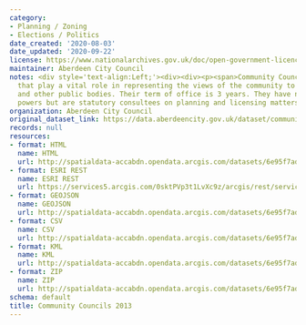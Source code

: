 ```yaml
---
category:
- Planning / Zoning
- Elections / Politics
date_created: '2020-08-03'
date_updated: '2020-09-22'
license: https://www.nationalarchives.gov.uk/doc/open-government-licence/version/3/
maintainer: Aberdeen City Council
notes: <div style='text-align:Left;'><div><div><p><span>Community Councils are bodies
  that play a vital role in representing the views of the community to local authorities
  and other public bodies. Their term of office is 3 years. They have no executive
  powers but are statutory consultees on planning and licensing matters.</span></p></div></div></div>
organization: Aberdeen City Council
original_dataset_link: https://data.aberdeencity.gov.uk/dataset/community-councils-20131
records: null
resources:
- format: HTML
  name: HTML
  url: http://spatialdata-accabdn.opendata.arcgis.com/datasets/6e95f7ad530a47559a104d7563ac1f09_0
- format: ESRI REST
  name: ESRI REST
  url: https://services5.arcgis.com/0sktPVp3t1LvXc9z/arcgis/rest/services/Community_Councils_2013/FeatureServer/0
- format: GEOJSON
  name: GEOJSON
  url: http://spatialdata-accabdn.opendata.arcgis.com/datasets/6e95f7ad530a47559a104d7563ac1f09_0.geojson?outSR={"latestWkid":27700,"wkid":27700}
- format: CSV
  name: CSV
  url: http://spatialdata-accabdn.opendata.arcgis.com/datasets/6e95f7ad530a47559a104d7563ac1f09_0.csv?outSR={"latestWkid":27700,"wkid":27700}
- format: KML
  name: KML
  url: http://spatialdata-accabdn.opendata.arcgis.com/datasets/6e95f7ad530a47559a104d7563ac1f09_0.kml?outSR={"latestWkid":27700,"wkid":27700}
- format: ZIP
  name: ZIP
  url: http://spatialdata-accabdn.opendata.arcgis.com/datasets/6e95f7ad530a47559a104d7563ac1f09_0.zip?outSR={"latestWkid":27700,"wkid":27700}
schema: default
title: Community Councils 2013
---
```

